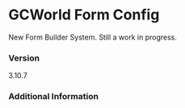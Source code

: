 # GCWorld Form Config

New Form Builder System.  Still a work in progress.




### Version
3.10.7

### Additional Information
